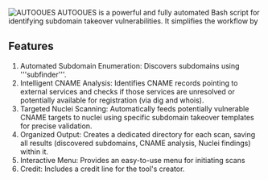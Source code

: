 ![AUTOOUES](https://github.com/user-attachments/assets/3cb7e0fe-4ded-4880-9adf-d6e09eae4c67)
AUTOOUES is a powerful and fully automated Bash script for identifying subdomain takeover vulnerabilities. It simplifies the workflow by
## Features
1. Automated Subdomain Enumeration: Discovers subdomains using '''subfinder'''.
2. Intelligent CNAME Analysis: Identifies CNAME records pointing to external services and checks if those services are unresolved or potentially available for registration (via dig and whois).
3. Targeted Nuclei Scanning: Automatically feeds potentially vulnerable CNAME targets to nuclei using specific subdomain takeover templates for precise validation.
4. Organized Output: Creates a dedicated directory for each scan, saving all results (discovered subdomains, CNAME analysis, Nuclei findings) within it.
5. Interactive Menu: Provides an easy-to-use menu for initiating scans
6. Credit: Includes a credit line for the tool's creator.
